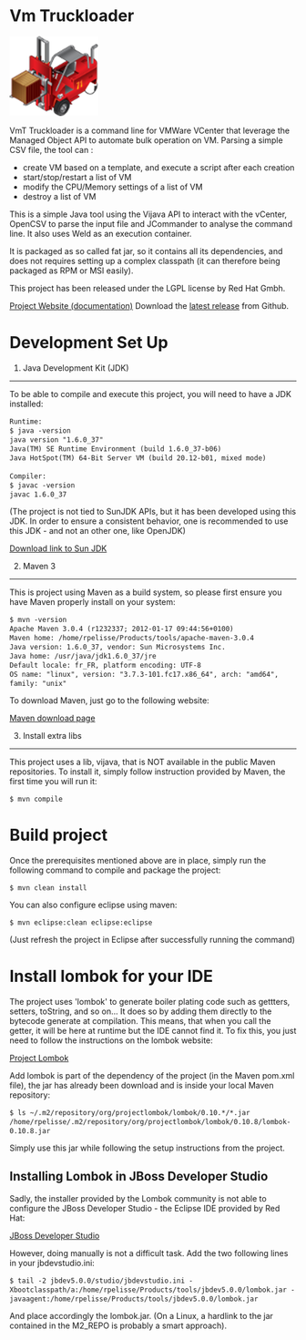 Vm Truckloader
==============

![Vm Truck Loader logo](src/site/resources/images/vm-truckloader-logo-alt.png)

VmT Truckloader is a command line for VMWare VCenter that leverage the Managed Object API to
automate bulk operation on VM. Parsing a simple CSV file, the tool can :
- create VM based on a template, and execute a script after each creation
- start/stop/restart a list of VM
- modify the CPU/Memory settings of a list of VM
- destroy a list of VM

This is a simple Java tool using the Vijava API to interact with the vCenter, OpenCSV to parse the
input file and JCommander to analyse the command line. It also uses Weld as an execution container.

It is packaged as so called fat jar, so it contains all its dependencies, and does not requires
setting up a complex classpath (it can therefore being packaged as RPM or MSI easily).

This project has been released under the LGPL license by Red Hat Gmbh.

[Project Website (documentation)](http://rpelisse.github.com/vm-truck-loader/)
Download the [latest release](https://github.com/rpelisse/vm-truck-loader/releases/download/1.0/vm-truck-loader-1.0-jar-with-dependencies.jar) from Github.

Development Set Up
==================

1. Java Development Kit (JDK)
------------------------------

To be able to compile and execute this project, you will need to have a JDK installed:

    Runtime:
    $ java -version
    java version "1.6.0_37"
    Java(TM) SE Runtime Environment (build 1.6.0_37-b06)
    Java HotSpot(TM) 64-Bit Server VM (build 20.12-b01, mixed mode)

    Compiler:
    $ javac -version
    javac 1.6.0_37

(The project is not tied to SunJDK APIs, but it has been developed using this JDK. In order to
ensure a consistent behavior, one is recommended to use this JDK - and not an other one, like
OpenJDK)

[Download link to Sun JDK](http://www.oracle.com/technetwork/java/javasebusiness/downloads/java-archive-downloads-javase6-419409.html#jdk-6u43-oth-JPR)

2. Maven 3
----------

This is project using Maven as a build system, so please first ensure you have Maven properly
install on your system:

    $ mvn -version
    Apache Maven 3.0.4 (r1232337; 2012-01-17 09:44:56+0100)
    Maven home: /home/rpelisse/Products/tools/apache-maven-3.0.4
    Java version: 1.6.0_37, vendor: Sun Microsystems Inc.
    Java home: /usr/java/jdk1.6.0_37/jre
    Default locale: fr_FR, platform encoding: UTF-8
    OS name: "linux", version: "3.7.3-101.fc17.x86_64", arch: "amd64", family: "unix"

To download Maven, just go to the following website:

[Maven download page](http://maven.apache.org/)

3. Install extra libs
----------------------

This project uses a lib, vijava, that is NOT available in the public Maven repositories. To install
it, simply follow instruction provided by Maven, the first time you will run it:

    $ mvn compile


Build project
=============

Once the prerequisites mentioned above are in place, simply run the following command to compile and
package the project:

    $ mvn clean install

You can also configure eclipse using maven:

    $ mvn eclipse:clean eclipse:eclipse

(Just refresh the project in Eclipse after successfully running the command)

Install lombok for your IDE
===========================

The project uses 'lombok' to generate boiler plating code such as gettters, setters, toString, and
so on... It does so by adding them directly to the bytecode generate at compilation. This means,
that when you call the getter, it will be here at runtime but the IDE cannot find it. To fix this,
you just need to follow the instructions on the lombok website:

[Project Lombok](htpp://projectlombok.org)

Add lombok is part of the dependency of the project (in the Maven pom.xml file), the jar has already
been download and is inside your local Maven repository:

    $ ls ~/.m2/repository/org/projectlombok/lombok/0.10.*/*.jar /home/rpelisse/.m2/repository/org/projectlombok/lombok/0.10.8/lombok-0.10.8.jar

Simply use this jar while following the setup instructions from the project.

Installing Lombok in JBoss Developer Studio
-------------------------------------------

Sadly, the installer provided by the Lombok community is not able to configure the JBoss Developer
Studio - the Eclipse IDE provided by Red Hat:

[JBoss Developer Studio](https://access.redhat.com/jbossnetwork/restricted/listSoftware.html?downloadType=distributions&product=jbossdeveloperstudio&productChanged=yes)

However, doing manually is not a difficult task. Add the two following lines in your
jbdevstudio.ini:

    $ tail -2 jbdev5.0.0/studio/jbdevstudio.ini -Xbootclasspath/a:/home/rpelisse/Products/tools/jbdev5.0.0/lombok.jar -javaagent:/home/rpelisse/Products/tools/jbdev5.0.0/lombok.jar

And place accordingly the lombok.jar. (On a Linux, a hardlink to the jar contained in the M2_REPO is
probably a smart approach).
